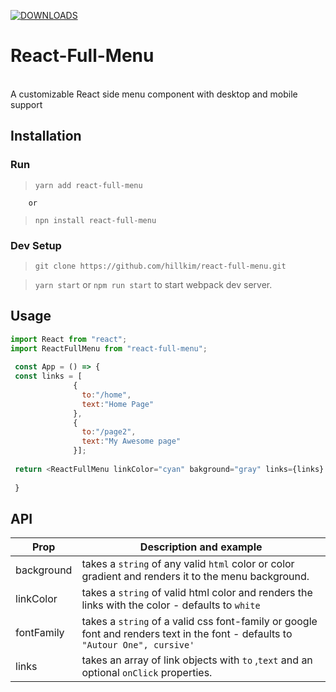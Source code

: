   [![DOWNLOADS](https://img.shields.io/npm/dt/react-full-menu?label=DOWNLOADS%20%20%E2%9D%AF&colorA=007C92&colorB=007C92&style=flat)](https://www.npmjs.com/package/react-full-menu)
  
# React-Full-Menu
   <p>
      <br>
    A customizable React side menu component  with desktop and mobile support
   </p>
   
 ##  Installation
 
 ###  Run
 
 > `yarn add react-full-menu`
 
        or
        
 > `npn install react-full-menu`
 
 ### Dev Setup
 
 > `git clone https://github.com/hillkim/react-full-menu.git`
 
 
 > `yarn start` or `npm run start` to start webpack dev server.
 

 ## Usage 
 ```js
 import React from "react";
 import ReactFullMenu from "react-full-menu";
  
  const App = () => {
  const links = [
               { 
                 to:"/home",
                 text:"Home Page"
               }, 
               { 
                 to:"/page2",
                 text:"My Awesome page"
               }];
  
  return <ReactFullMenu linkColor="cyan" bakground="gray" links={links} />
  
  }
 ```
 
 ## API
 | Prop                      | Description  and example                                                                                                                                                                                                 |
| -------------------------- | ----------------------------------------------------------------------------------------------------------------------------------------------------------------------------------------------------------------------- |
| background                 | takes a `string` of any valid `html` color or color gradient and renders it to the menu background.  |
| linkColor                  | takes a `string` of valid html color and renders the links with the color - defaults to `white`                                                                                             |
| fontFamily       | takes a `string` of a valid css font-family or google font and renders text in the font - defaults to `"Autour One", cursive'`                                                                                                                                                                      |
| links                   |  takes an array of link objects with `to` ,`text` and  an optional `onClick`  properties.       |
 
 
 
